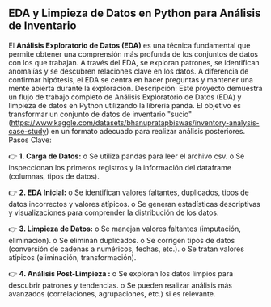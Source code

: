 ## EDA y Limpieza de Datos en Python para Análisis de Inventario

El **Análisis Exploratorio de Datos (EDA)** es una técnica fundamental que permite obtener una comprensión 
más profunda de los conjuntos de datos con los que trabajan. A través del EDA, se exploran patrones, 
se identifican anomalías y se descubren relaciones clave en los datos. A diferencia de confirmar hipótesis, 
el EDA se centra en hacer preguntas y mantener una mente abierta durante la exploración.
Descripción:
Este proyecto demuestra un flujo de trabajo completo de Análisis Exploratorio de Datos (EDA) y limpieza de 
datos en Python utilizando la librería panda. El objetivo es transformar un conjunto de datos de inventario "sucio"
(https://www.kaggle.com/datasets/bhanupratapbiswas/inventory-analysis-case-study) en un formato adecuado para realizar 
análisis posteriores.
Pasos Clave:

👉 **1.	Carga de Datos:**
o	Se utiliza pandas para leer el archivo csv.
o	Se inspeccionan los primeros registros y la información del dataframe (columnas, tipos de datos).

👉 **2.	EDA Inicial:**
o	Se identifican valores faltantes, duplicados, tipos de datos incorrectos y valores atípicos.
o	Se generan estadísticas descriptivas y visualizaciones para comprender la distribución de los datos.

👉 **3.	Limpieza de Datos:**
o	Se manejan valores faltantes (imputación, eliminación).
o	Se eliminan duplicados.
o	Se corrigen tipos de datos (conversión de cadenas a numéricos, fechas, etc.).
o	Se tratan valores atípicos (eliminación, transformación).

👉 **4.	Análisis Post-Limpieza :**
o	Se exploran los datos limpios para descubrir patrones y tendencias.
o	Se pueden realizar análisis más avanzados (correlaciones, agrupaciones, etc.) si es relevante.
